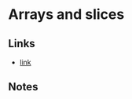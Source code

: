 # Arrays and slices
## Links
- [link](https://github.com/quii/learn-go-with-tests/blob/main/arrays-and-slices.md)
## Notes
